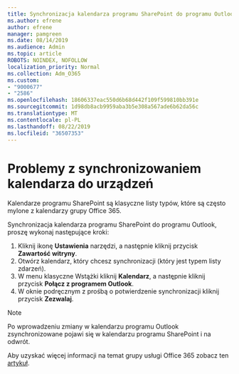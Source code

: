 ```yaml
---
title: Synchronizacja kalendarza programu SharePoint do programu Outlook
ms.author: efrene
author: efrene
manager: pamgreen
ms.date: 08/14/2019
ms.audience: Admin
ms.topic: article
ROBOTS: NOINDEX, NOFOLLOW
localization_priority: Normal
ms.collection: Adm_O365
ms.custom:
- "9000677"
- "2586"
ms.openlocfilehash: 18606337eac550d6b68d442f109f599810bb391e
ms.sourcegitcommit: 1d98db8acb9959aba3b5e308a567ade6b62da56c
ms.translationtype: MT
ms.contentlocale: pl-PL
ms.lasthandoff: 08/22/2019
ms.locfileid: "36507353"
---
```

# <a name="issues-synchronizing-your-calendar-to-devices"></a>Problemy z synchronizowaniem kalendarza do urządzeń

Kalendarze programu SharePoint są klasyczne listy typów, które są często mylone z kalendarzy grupy Office 365.

Synchronizacja kalendarza programu SharePoint do programu Outlook, proszę wykonaj następujące kroki:

1. Kliknij ikonę **Ustawienia** narzędzi, a następnie kliknij przycisk **Zawartość witryny**.
2. Otwórz kalendarz, który chcesz synchronizacji (który jest typem listy zdarzeń).
3. W menu klasyczne Wstążki kliknij **Kalendarz**, a następnie kliknij przycisk **Połącz z programem Outlook**.
4. W oknie podręcznym z prośbą o potwierdzenie synchronizacji kliknij przycisk **Zezwalaj**.

>[!Note]
> Po wprowadzeniu zmiany w kalendarzu programu Outlook zsynchronizowane pojawi się w kalendarzu programu SharePoint i na odwrót.

Aby uzyskać więcej informacji na temat grupy usługi Office 365 zobacz ten [artykuł](https://support.office.com/article/Learn-about-Office-365-groups-b565caa1-5c40-40ef-9915-60fdb2d97fa2).
